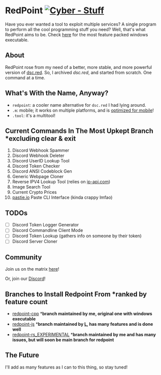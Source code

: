 # RedPoint [![Cyber - Stuff](https://img.shields.io/badge/Cyber-Stuff-indianred)](https://13-05.github.io)
Have you ever wanted a tool to exploit multiple services? A single program to perform all the cool programming stuff you need? Well, that's what RedPoint aims to be. Check [here](https://github.com/13-05/redpoint/releases/tag/win64) for the most feature packed windows executable.

## About
RedPoint rose from my need of a better, more stable, and more powerful version of [dsc.red](https://github.com/13-05/discord.RED). So, I archived *dsc.red*, and started from scratch. One command at a time.

## What's With the Name, Anyway?
- `redpoint`: a cooler name alternative for `dsc.red` I had lying around.
- `.m`: mobile; it works on multiple platforms, and is [optimized for mobile](https://github.com/13-05/redpoint/blob/main/etc/mobile_wait_what.md)!
- `.tool`: it's a multitool!

## Current Commands In The Most Upkept Branch *excluding clear & exit
1) Discord Webhook Spammer
2) Discord Webhook Deleter
3) Discord UserID Lookup Tool
4) Discord Token Checker
5) Discord ANSI Codeblock Gen
6) Generic Webpage Cloner
7) Reverse IPV4 Lookup Tool (relies on [ip-api.com](https://ip-api.com))
8) Image Search Tool
9) Current Crypto Prices
10) [pastie.io](https://pastie.io) Paste CLI Interface (kinda crappy lmfao)

## TODOs
- [ ] Discord Token Logger Generator
- [ ] Discord Commandline Client Mode
- [ ] Discord Token Lookup (gathers info on someone by their token)
- [ ] Discord Server Cloner

## Community
Join us on the matrix [here](https://matrix.to/#/!mgpMhaBWHrPHIuRdRC:matrix.org?via=matrix.org)!

Or, join our [Discord](https://dsc.gg/unwelcome)!

## Branches to Install Redpoint From ***ranked by feature count**
- [redpoint-cpp](https://github.com/13-05/redpoint/tree/redpoint-cpp#building-from-source) ***branch maintained by me, original one with windows executable**
- [redpoint-js](https://github.com/13-05/redpoint/tree/redpoint-js#use) ***branch maintained by [L](https://github.com/L5050), has many features and is done well**
- [redpoint-rs_EXPERIMENTAL](https://github.com/13-05/redpoint/tree/redpoint-rs_EXPERIMENTAL#building-from-source) ***branch maintained by me and has many issues, but will soon be main branch for redpoint**

## The Future
I'll add as many features as I can to this thing, so stay tuned!
